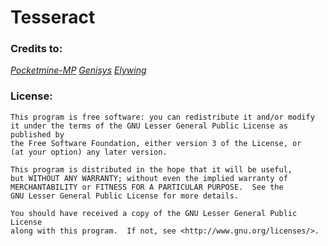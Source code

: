 # Tesseract



### Credits to:

*[Pocketmine-MP](http://github.com/pmmp/PocketMine-MP/)*
*[Genisys](http://github.com/iTXTech/Genisys/)*
*[Elywing](https://github.com/H4PM/Elywing)*

### License:
	
	This program is free software: you can redistribute it and/or modify
	it under the terms of the GNU Lesser General Public License as published by
	the Free Software Foundation, either version 3 of the License, or
	(at your option) any later version.

	This program is distributed in the hope that it will be useful,
	but WITHOUT ANY WARRANTY; without even the implied warranty of
	MERCHANTABILITY or FITNESS FOR A PARTICULAR PURPOSE.  See the
	GNU Lesser General Public License for more details.

	You should have received a copy of the GNU Lesser General Public License
	along with this program.  If not, see <http://www.gnu.org/licenses/>.
